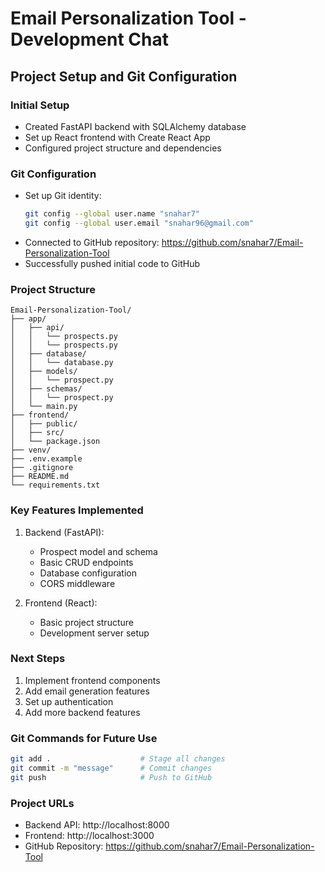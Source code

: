 # Email Personalization Tool - Development Chat

## Project Setup and Git Configuration

### Initial Setup
- Created FastAPI backend with SQLAlchemy database
- Set up React frontend with Create React App
- Configured project structure and dependencies

### Git Configuration
- Set up Git identity:
  ```bash
  git config --global user.name "snahar7"
  git config --global user.email "snahar96@gmail.com"
  ```
- Connected to GitHub repository: https://github.com/snahar7/Email-Personalization-Tool
- Successfully pushed initial code to GitHub

### Project Structure
```
Email-Personalization-Tool/
├── app/
│   ├── api/
│   │   └── prospects.py
│   │   └── prospects.py
│   ├── database/
│   │   └── database.py
│   ├── models/
│   │   └── prospect.py
│   ├── schemas/
│   │   └── prospect.py
│   └── main.py
├── frontend/
│   ├── public/
│   ├── src/
│   └── package.json
├── venv/
├── .env.example
├── .gitignore
├── README.md
└── requirements.txt
```

### Key Features Implemented
1. Backend (FastAPI):
   - Prospect model and schema
   - Basic CRUD endpoints
   - Database configuration
   - CORS middleware

2. Frontend (React):
   - Basic project structure
   - Development server setup

### Next Steps
1. Implement frontend components
2. Add email generation features
3. Set up authentication
4. Add more backend features

### Git Commands for Future Use
```bash
git add .                    # Stage all changes
git commit -m "message"      # Commit changes
git push                     # Push to GitHub
```

### Project URLs
- Backend API: http://localhost:8000
- Frontend: http://localhost:3000
- GitHub Repository: https://github.com/snahar7/Email-Personalization-Tool 